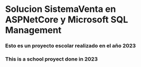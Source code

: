 # Solucion SistemaVenta en ASPNetCore y Microsoft SQL Management
### Esto es un proyecto escolar realizado en el año 2023
### This is a school proyect done in 2023
